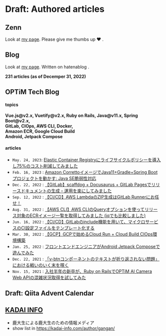 # Draft: Authored articles

## Zenn

Look at [my page](https://zenn.dev/gangannikki). Please give me thumbs up ❤️ .

## Blog

Look at [my page](https://gangannikki.hatenadiary.jp/). Written on hatenablog .

**231 articles (as of Decemper 31, 2022)**

## OPTiM Tech Blog

#### topics

<b>
Vue.js@v2.x, Vuetify@v2.x, Ruby on Rails, Java@v11.x, Spring Boot@v2.x,
<br/> GitLab, CIOps, AWS CLI, Docker,
<br /> Amazon ECR, Google Cloud Build
<br /> Android, Jetpack Compose
</b>

#### articles

- `May. 24, 2023`: [Elastic Container Registryにライフサイクルポリシーを導入し75%のコスト削減してみました](https://tech-blog.optim.co.jp/entry/2023/05/24/100000)
- `Feb. 16, 2023` : [Amazon CorrettoイメージでJava11+Gradle+Spring Bootプロジェクトを動かす: Java SE脆弱性対応](https://tech-blog.optim.co.jp/entry/2023/02/16/100000)
- `Dec. 22, 2022` : [【GitLab】scaffdog + Docusaurus + GitLab Pagesでリリースドキュメントの生成・運用を楽にしてみました](https://tech-blog.optim.co.jp/entry/2022/12/22/100000)
- `Sep. 12, 2022` : [【CI/CD】AWS LambdaのZIP生成はGitLab Runnerにお任せ！](https://tech-blog.optim.co.jp/entry/2022/09/12/100000)
- `Aug. 31, 2022` : [【AWS CLI】AWS CLIのQueryオプションを使ってリリース対象のECRイメージ一覧を取得してみました (jqでも比較しました)](https://tech-blog.optim.co.jp/entry/2022/08/31/100000)
- `Jun. 16, 2022` : [【CI/CD】GitLabのinclude機能を用いて、マイクロサービスのCI設定ファイルをテンプレート化する](https://tech-blog.optim.co.jp/entry/2022/06/16/100000)
- `Mar. 30, 2022` : [【GCP】GCPで始めるCloud Run + Cloud Build CIOps環境構築](https://tech-blog.optim.co.jp/entry/2022/03/30/100000)
- `Jan. 25, 2022` : [フロントエンドエンジニアがAndroid Jetpack Composeで遊んでみた](https://tech-blog.optim.co.jp/entry/2022/01/25/100000)
- `Dec. 22, 2021` : [「v-btnコンポーネントのテキストが折り返されない問題」における戦いのいく末を覗く](https://tech-blog.optim.co.jp/entry/2021/12/22/130000)
- `Nov. 15, 2021` : [入社半年の新卒が、Ruby on RailsでOPTiM AI Camera Web APIの混雑状況取得を試してみた](https://tech-blog.optim.co.jp/entry/2021/11/15/100000)

## Draft: Qiita Advent Calendar

## [KADAI INFO](https://kadaiinfo.com/)

- 鹿大生による鹿大生のための情報メディア
- show list in https://kadai-info.com/author/gangan/
